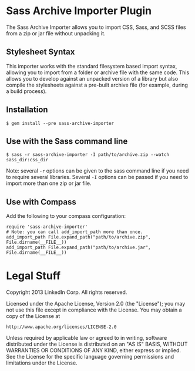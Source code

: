 # Sass Archive Importer Plugin

The Sass Archive Importer allows you to import CSS, Sass, and SCSS files
from a zip or jar file without unpacking it.

## Stylesheet Syntax

This importer works with the standard filesystem based import syntax,
allowing you to import from a folder or archive file with the same code.
This allows you to develop against an unpacked version of a library but
also compile the stylesheets against a pre-built archive file (for example,
during a build process).

## Installation

    $ gem install --pre sass-archive-importer

## Use with the Sass command line

    $ sass -r sass-archive-importer -I path/to/archive.zip --watch sass_dir:css_dir

Note: several `-r` options can be given to the sass command line if you
need to require several libraries. Several `-I` options can be passed if
you need to import more than one zip or jar file.

## Use with Compass

Add the following to your compass configuration:

    require 'sass-archive-importer'
    # Note: you can call add_import_path more than once.
    add_import_path File.expand_path("path/to/archive.zip", File.dirname(__FILE__))
    add_import_path File.expand_path("path/to/archive.jar", File.dirname(__FILE__))

# Legal Stuff

Copyright 2013 LinkedIn Corp. All rights reserved.

Licensed under the Apache License, Version 2.0 (the "License");
you may not use this file except in compliance with the License.
You may obtain a copy of the License at

    http://www.apache.org/licenses/LICENSE-2.0

Unless required by applicable law or agreed to in writing, software
distributed under the License is distributed on an "AS IS" BASIS,
WITHOUT WARRANTIES OR CONDITIONS OF ANY KIND, either express or implied.
See the License for the specific language governing permissions and
limitations under the License.
